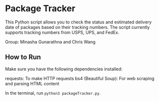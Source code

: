 # Package Tracker

This Python script allows you to check the status and estimated delivery date of packages based on their tracking numbers. The script currently supports tracking numbers from USPS, UPS, and FedEx.

Group: Minasha Gunarathna and Chris Wang

## How to Run

Make sure you have the following dependencies installed:

requests: To make HTTP requests
bs4 (Beautiful Soup): For web scraping and parsing HTML content

In the terminal, run `python3 packageTracker.py`.
